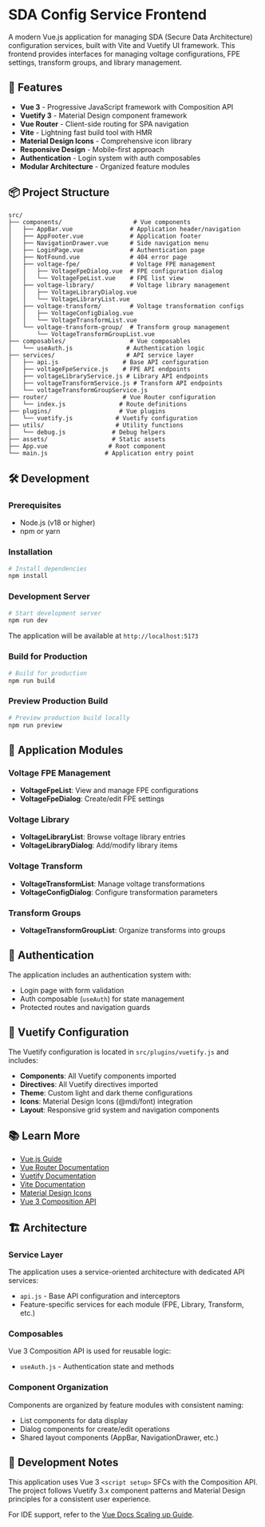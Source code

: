 # SDA Config Service Frontend

A modern Vue.js application for managing SDA (Secure Data Architecture) configuration services, built with Vite and Vuetify UI framework. This frontend provides interfaces for managing voltage configurations, FPE settings, transform groups, and library management.

## 🚀 Features

- **Vue 3** - Progressive JavaScript framework with Composition API
- **Vuetify 3** - Material Design component framework
- **Vue Router** - Client-side routing for SPA navigation
- **Vite** - Lightning fast build tool with HMR
- **Material Design Icons** - Comprehensive icon library
- **Responsive Design** - Mobile-first approach
- **Authentication** - Login system with auth composables
- **Modular Architecture** - Organized feature modules

## 📦 Project Structure

```
src/
├── components/                    # Vue components
│   ├── AppBar.vue                # Application header/navigation
│   ├── AppFooter.vue             # Application footer
│   ├── NavigationDrawer.vue      # Side navigation menu
│   ├── LoginPage.vue             # Authentication page
│   ├── NotFound.vue              # 404 error page
│   ├── voltage-fpe/              # Voltage FPE management
│   │   ├── VoltageFpeDialog.vue  # FPE configuration dialog
│   │   └── VoltageFpeList.vue    # FPE list view
│   ├── voltage-library/          # Voltage library management
│   │   ├── VoltageLibraryDialog.vue
│   │   └── VoltageLibraryList.vue
│   ├── voltage-transform/        # Voltage transformation configs
│   │   ├── VoltageConfigDialog.vue
│   │   └── VoltageTransformList.vue
│   └── voltage-transform-group/  # Transform group management
│       └── VoltageTransformGroupList.vue
├── composables/                  # Vue composables
│   └── useAuth.js               # Authentication logic
├── services/                    # API service layer
│   ├── api.js                  # Base API configuration
│   ├── voltageFpeService.js    # FPE API endpoints
│   ├── voltageLibraryService.js # Library API endpoints
│   ├── voltageTransformService.js # Transform API endpoints
│   └── voltageTransformGroupService.js
├── router/                     # Vue Router configuration
│   └── index.js               # Route definitions
├── plugins/                   # Vue plugins
│   └── vuetify.js            # Vuetify configuration
├── utils/                    # Utility functions
│   └── debug.js             # Debug helpers
├── assets/                  # Static assets
├── App.vue                 # Root component
└── main.js                # Application entry point
```

## 🛠️ Development

### Prerequisites

- Node.js (v18 or higher)
- npm or yarn

### Installation

```bash
# Install dependencies
npm install
```

### Development Server

```bash
# Start development server
npm run dev
```

The application will be available at `http://localhost:5173`

### Build for Production

```bash
# Build for production
npm run build
```

### Preview Production Build

```bash
# Preview production build locally
npm run preview
```

## 🔧 Application Modules

### Voltage FPE Management

- **VoltageFpeList**: View and manage FPE configurations
- **VoltageFpeDialog**: Create/edit FPE settings

### Voltage Library

- **VoltageLibraryList**: Browse voltage library entries
- **VoltageLibraryDialog**: Add/modify library items

### Voltage Transform

- **VoltageTransformList**: Manage voltage transformations
- **VoltageConfigDialog**: Configure transformation parameters

### Transform Groups

- **VoltageTransformGroupList**: Organize transforms into groups

## 🔐 Authentication

The application includes an authentication system with:

- Login page with form validation
- Auth composable (`useAuth`) for state management
- Protected routes and navigation guards

## 🎨 Vuetify Configuration

The Vuetify configuration is located in `src/plugins/vuetify.js` and includes:

- **Components**: All Vuetify components imported
- **Directives**: All Vuetify directives imported
- **Theme**: Custom light and dark theme configurations
- **Icons**: Material Design Icons (@mdi/font) integration
- **Layout**: Responsive grid system and navigation components

## 📚 Learn More

- [Vue.js Guide](https://vuejs.org/guide/quick-start.html)
- [Vue Router Documentation](https://router.vuejs.org/)
- [Vuetify Documentation](https://vuetifyjs.com/en/getting-started/installation/)
- [Vite Documentation](https://vitejs.dev/guide/)
- [Material Design Icons](https://materialdesignicons.com/)
- [Vue 3 Composition API](https://vuejs.org/guide/extras/composition-api-faq.html)

## 🏗️ Architecture

### Service Layer

The application uses a service-oriented architecture with dedicated API services:

- `api.js` - Base API configuration and interceptors
- Feature-specific services for each module (FPE, Library, Transform, etc.)

### Composables

Vue 3 Composition API is used for reusable logic:

- `useAuth.js` - Authentication state and methods

### Component Organization

Components are organized by feature modules with consistent naming:

- List components for data display
- Dialog components for create/edit operations
- Shared layout components (AppBar, NavigationDrawer, etc.)

## 📝 Development Notes

This application uses Vue 3 `<script setup>` SFCs with the Composition API. The project follows Vuetify 3.x component patterns and Material Design principles for a consistent user experience.

For IDE support, refer to the [Vue Docs Scaling up Guide](https://vuejs.org/guide/scaling-up/tooling.html#ide-support).
